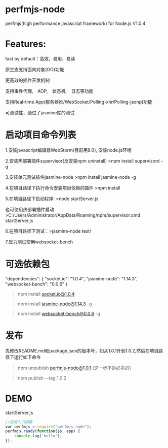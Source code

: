 perfmjs-node
=======
perfmjs(high performance javascript framework) for Node.js  V1.0.4

Features:
=======
fast by default：高效，易用，易读

原生态支持面向对象(OO)功能

更高效的插件开发机制

支持事件代理,　AOP,　状态机,　日志等功能

支持Real-time App(服务器推/WebSocket/Polling-xhr/Polling-jsonp)功能

可测试性，通过了jasmine库的测试

启动项目命令列表
=======
1.安装javascript编辑器WebStorm(目前用8.0), 安装node.js环境

2.安装热部署插件supervisor(反安装npm uninstall)  >npm install supervisord -g

3.安装单元测试插件jasmine-node >npm install jasmine-node -g

4.在项目路径下执行命令安装项目依赖的插件 >npm install

5.在项目路径下启动程序: >node startServer.js

也可使用热部署插件启动　>C:/Users/Administrator/AppData/Roaming/npm/supervisor.cmd startServer.js

6.在项目路径下测试：>jasmine-node test/

7.压力测试使用websocket-bench

可选依赖包
=======
"dependencies": {
"socket.io": "1.0.4",
"jasmine-node": "1.14.3",
"websocket-bench": "0.0.6"
}

>npm install socket.io@1.0.4

>npm install jasmine-node@1.14.3 -g

>npm install websocket-bench@0.0.6 -g

发布
=======
先修改README.md和package.json的版本号，如从1.0.1升到1.0.2,然后在项目路径下运行如下命令

>npm unpublish perfmjs-node@1.0.1 (这一步不是必需的)

>npm publish --tag 1.0.2

DEMO
=======
startServer.js
```js
//应用入口函数
var perfmjs = require("perfmjs-node");
perfmjs.ready(function($$, app) {
    console.log('hello');
});
```